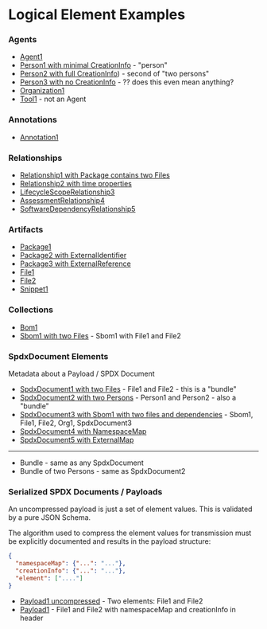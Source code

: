 # Logical Element Examples

### Agents
- [Agent1](examples/agent1.json)
- [Person1 with minimal CreationInfo](examples/person1.json) - "person"
- [Person2 with full CreationInfo](examples/person2.json)) - second of "two persons"
- [Person3 with no CreationInfo](examples/person3.json) - ?? does this even mean anything?
- [Organization1](examples/org1.json)
- [Tool1](examples/tool1.json) - not an Agent

### Annotations
- [Annotation1](examples/annotation1.json)

### Relationships
- [Relationship1 with Package contains two Files](examples/relationship1.json)
- [Relationship2 with time properties](examples/relationship2.json)
- [LifecycleScopeRelationship3](examples/relationship3.json)
- [AssessmentRelationship4](examples/relationship4.json)
- [SoftwareDependencyRelationship5](examples/relationship5.json)

### Artifacts
- [Package1](examples/package1.json)
- [Package2 with ExternalIdentifier](examples/package2.json)
- [Package3 with ExternalReference](examples/package3.json)
- [File1](examples/file1.json)
- [File2](examples/file2.json)
- [Snippet1](examples/snippet1.json)

### Collections
- [Bom1](examples/bom1.json)
- [Sbom1 with two Files](examples/sbom1.json) - Sbom1 with File1 and File2

### SpdxDocument Elements
Metadata about a Payload / SPDX Document
- [SpdxDocument1 with two Files](examples/spdx_document1.json) - File1 and File2 - this is a "bundle"
- [SpdxDocument2 with two Persons](examples/spdx_document2.json) - Person1 and Person2 - also a "bundle"
- [SpdxDocument3 with Sbom1 with two files and dependencies](examples/spdx_document3.json) - Sbom1, File1, File2, Org1, SpdxDocument3
- [SpdxDocument4 with NamespaceMap](examples/spdx_document4.json)
- [SpdxDocument5 with ExternalMap](examples/spdx_document5.json)
---
- Bundle - same as any SpdxDocument
- Bundle of two Persons - same as SpdxDocument2

### Serialized SPDX Documents / Payloads
An uncompressed payload is just a set of element values.  This is validated by a pure JSON Schema.

The algorithm used to compress the element values for transmission must be explicitly documented and
results in the payload structure:
```json
{
  "namespaceMap": {"...": "..."},
  "creationInfo": {"...": "..."},
  "element": ["...."]
}
```
- [Payload1 uncompressed](examples/spdx_payload1_uncompressed.json) - Two elements: File1 and File2
- [Payload1](examples/spdx_payload1.json) - File1 and File2 with namespaceMap and creationInfo in header

